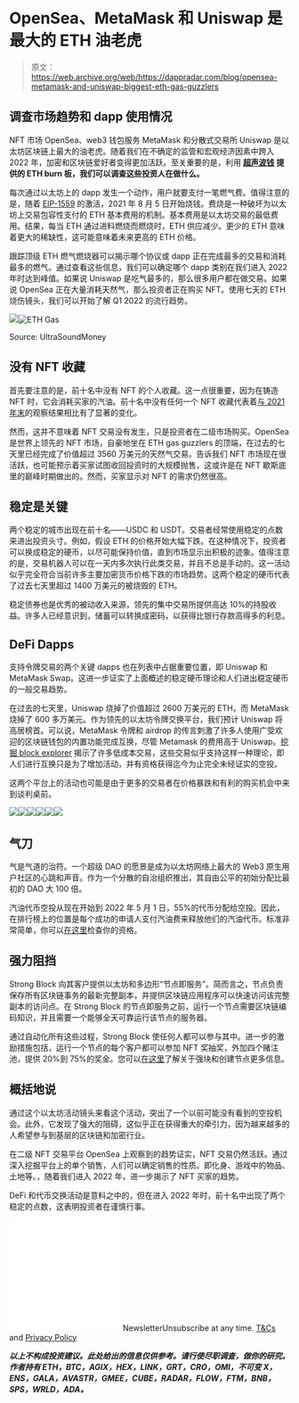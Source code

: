 # OpenSea、MetaMask 和 Uniswap 是最大的 ETH 油老虎

> 原文：<https://web.archive.org/web/https://dappradar.com/blog/opensea-metamask-and-uniswap-biggest-eth-gas-guzzlers>

## 调查市场趋势和 dapp 使用情况

NFT 市场 OpenSea、web3 钱包服务 MetaMask 和分散式交易所 Uniswap 是以太坊区块链上最大的油老虎。随着我们在不确定的监管和宏观经济因素中跨入 2022 年，加密和区块链爱好者变得更加活跃。至关重要的是，利用 [**超声波钱**](https://web.archive.org/web/20221206033545/https://ultrasound.money/) **提供的 ETH burn 板，我们可以调查这些投资人在做什么。**

每次通过以太坊上的 dapp 发生一个动作，用户就要支付一笔燃气费。值得注意的是，随着 [EIP-1559](https://web.archive.org/web/20221206033545/https://github.com/ethereum/EIPs/blob/master/EIPS/eip-1559.md) 的激活，2021 年 8 月 5 日开始烧钱。费烧是一种破坏为以太坊上交易包容性支付的 ETH 基本费用的机制。基本费用是以太坊交易的最低费用。结果，每当 ETH 通过进料燃烧而燃烧时，ETH 供应减少。更少的 ETH 意味着更大的稀缺性，这可能意味着未来更高的 ETH 价格。

跟踪顶级 ETH 燃气燃烧器可以揭示哪个协议或 dapp 正在完成最多的交易和消耗最多的燃气。通过查看这些信息，我们可以确定哪个 dapp 类别在我们进入 2022 年时达到峰值。如果说 Uniswap 是吃气最多的，那么很多用户都在做交易。如果说 OpenSea 正在大量消耗天然气，那么投资者正在购买 NFT。使用七天的 ETH 烧伤镜头，我们可以开始了解 Q1 2022 的流行趋势。

![](img/761f7179f71833bf939e5bc321ef5525.png)![ETH Gas](img/db55eab5bcfc5a970fdfa2b6442bccda.png)

Source: UltraSoundMoney

## 没有 NFT 收藏

首先要注意的是，前十名中没有 NFT 的个人收藏。这一点很重要，因为在铸造 NFT 时，它会消耗买家的汽油。前十名中没有任何一个 NFT 收藏代表着[与 2021 年末](/web/20221206033545/https://dappradar.com/blog/ethereum-burns-100-million-as-eip-1559-celebrates-its-first-week/)的观察结果相比有了显著的变化。

然而，这并不意味着 NFT 交易没有发生，只是投资者在二级市场购买。OpenSea 是世界上领先的 NFT 市场，自豪地坐在 ETH gas guzzlers 的顶端，在过去的七天里已经完成了价值超过 3560 万美元的天然气交易。告诉我们 NFT 市场现在很活跃，也可能预示着买家试图收回投资时的大规模抛售，这或许是在 NFT 歇斯底里的巅峰时期做出的。然而，买家显示对 NFT 的需求仍然很高。

## 稳定是关键

两个稳定的城市出现在前十名——USDC 和 USDT。交易者经常使用稳定的点数来进出投资头寸。例如，假设 ETH 的价格开始大幅下跌。在这种情况下，投资者可以换成稳定的硬币，以尽可能保持价值，直到市场显示出积极的迹象。值得注意的是，交易机器人可以在一天内多次执行此类交易，并且不总是手动的。这一活动似乎完全符合当前许多主要加密货币价格下跌的市场趋势。这两个稳定的硬币代表了过去七天里超过 1400 万美元的被烧毁的 ETH。

稳定债券也是优秀的被动收入来源，领先的集中交易所提供高达 10%的持股收益。许多人已经意识到，储蓄可以转换成密码，以获得比银行存款高得多的利息。

## DeFi Dapps

支持令牌交易的两个关键 dapps 也在列表中占据重要位置，即 Uniswap 和 MetaMask Swap。这进一步证实了上面概述的稳定硬币理论和人们进出稳定硬币的一般交易趋势。

在过去的七天里，Uniswap 烧掉了价值超过 2600 万美元的 ETH，而 MetaMask 烧掉了 600 多万美元。作为领先的以太坊令牌交换平台，我们预计 Uniswap 将高居榜首。可以说，MetaMask 令牌和 airdrop 的传言刺激了许多人使用广受欢迎的区块链钱包的内置功能完成互换，尽管 Metamask 的费用高于 Uniswap。[挖掘 block explorer](https://web.archive.org/web/20221206033545/https://etherscan.io/address/0x881d40237659c251811cec9c364ef91dc08d300c) 揭示了许多低成本交易，这些交易似乎支持这样一种理论，即人们进行互换只是为了增加活动，并有资格获得迄今为止完全未经证实的空投。

这两个平台上的活动也可能是由于更多的交易者在价格暴跌和有利的购买机会中来到谈判桌前。

[](https://web.archive.org/web/20221206033545/https://dappradar.com/token/airdrop)[![](img/87befc4a1e42119d30e207f259589417.png)<picture>![](img/ac60af5459784b18ed9a5ae6f9584451.png)</picture>](https://web.archive.org/web/20221206033545/https://dappradar.com/token/airdrop)[](https://web.archive.org/web/20221206033545/https://docs.dappradar.com/v/radar-token/radar-tokenomics )[![](img/87befc4a1e42119d30e207f259589417.png)<picture>![](img/62b123008ece14bb08de7aad579498f6.png)</picture>](https://web.archive.org/web/20221206033545/https://docs.dappradar.com/v/radar-token/radar-tokenomics )[](https://web.archive.org/web/20221206033545/https://discord.gg/dappradar)[![](img/87befc4a1e42119d30e207f259589417.png)<picture>![](img/19f280c6aa4d3a823b017c735304de8e.png)</picture>](https://web.archive.org/web/20221206033545/https://discord.gg/dappradar)

## 气刀

气是气道的治符。一个超级 DAO 的愿景是成为以太坊网络上最大的 Web3 原生用户社区的心跳和声音。作为一个分散的自治组织推出，其自由公平的初始分配比最初的 DAO 大 100 倍。

汽油代币空投从现在开始到 2022 年 5 月 1 日，55%的代币分配给空投。因此，在排行榜上的位置是每个成功的申请人支付汽油费来释放他们的汽油代币。标准非常简单，你可以[在这里](https://web.archive.org/web/20221206033545/https://www.gasdao.org/)检查你的资格。

## 强力阻挡

Strong Block 向其客户提供以太坊和多边形“节点即服务”。简而言之，节点负责保存所有区块链事务的最新完整副本，并提供区块链应用程序可以快速访问该完整副本的访问点。在 Strong Block 的节点即服务之前，运行一个节点需要区块链编码知识，并且需要一个能够全天可靠运行该节点的服务器。

通过自动化所有这些过程，Strong Block 使任何人都可以参与其中。进一步的激励措施包括，运行一个节点的每个客户都可以参加 NFT 奖抽奖，外加四个赌注池，提供 20%到 75%的奖金。您可以[在这里](https://web.archive.org/web/20221206033545/https://strongblock.com/index.html)了解关于强块和创建节点更多信息。

## 概括地说

通过这个以太坊活动镜头来看这个活动，突出了一个以前可能没有看到的空投机会。此外，它发现了强大的阻碍，这似乎正在获得重大的牵引力，因为越来越多的人希望参与到基层的区块链和加密行业。

在二级 NFT 交易平台 OpenSea 上观察到的趋势证实，NFT 交易仍然活跃。通过深入挖掘平台上的单个销售，人们可以确定销售的性质。即化身、游戏中的物品、土地等。，随着我们进入 2022 年，进一步揭示了 NFT 买家的趋势。

DeFi 和代币交换活动是意料之中的，但在进入 2022 年时，前十名中出现了两个稳定的点数，这表明投资者在谨慎行事。

![](img/6d5a4a2d609c56e1a5771717e54ba759.png) NewsletterUnsubscribe at any time. [T&Cs](https://web.archive.org/web/20221206033545/https://dappradar.com/terms) and [Privacy Policy](https://web.archive.org/web/20221206033545/https://dappradar.com/privacy-policy)

***以上不构成投资建议。此处给出的信息仅供参考。请行使尽职调查，做你的研究。作者持有 ETH，BTC，AGIX，HEX，LINK，GRT，CRO，OMI，不可变 X，ENS，GALA，AVASTR，GMEE，CUBE，RADAR，FLOW，FTM，BNB，SPS，WRLD，ADA。***